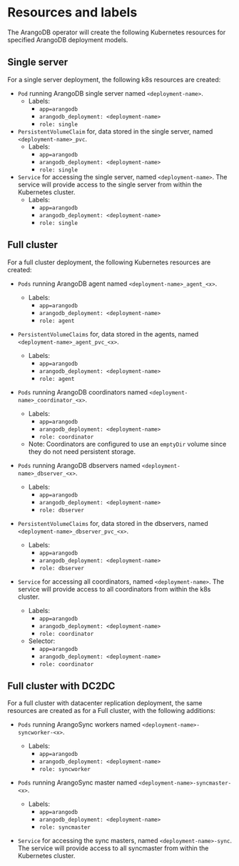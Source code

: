 # Resources and labels

The ArangoDB operator will create the following Kubernetes resources for specified
ArangoDB deployment models.

## Single server

For a single server deployment, the following k8s resources are created:

- `Pod` running ArangoDB single server named `<deployment-name>`.
  - Labels:
    - `app=arangodb`
    - `arangodb_deployment: <deployment-name>`
    - `role: single`
- `PersistentVolumeClaim` for, data stored in the single server, named `<deployment-name>_pvc`.
  - Labels:
    - `app=arangodb`
    - `arangodb_deployment: <deployment-name>`
    - `role: single`
- `Service` for accessing the single server, named `<deployment-name>`.
  The service will provide access to the single server from within the Kubernetes cluster.
  - Labels:
    - `app=arangodb`
    - `arangodb_deployment: <deployment-name>`
    - `role: single`

## Full cluster

For a full cluster deployment, the following Kubernetes resources are created:

- `Pods` running ArangoDB agent named `<deployment-name>_agent_<x>`.
  - Labels:
    - `app=arangodb`
    - `arangodb_deployment: <deployment-name>`
    - `role: agent`

- `PersistentVolumeClaims` for, data stored in the agents, named `<deployment-name>_agent_pvc_<x>`.
  - Labels:
    - `app=arangodb`
    - `arangodb_deployment: <deployment-name>`
    - `role: agent`

- `Pods` running ArangoDB coordinators named `<deployment-name>_coordinator_<x>`.
  - Labels:
    - `app=arangodb`
    - `arangodb_deployment: <deployment-name>`
    - `role: coordinator`
  - Note: Coordinators are configured to use an `emptyDir` volume since
     they do not need persistent storage.

- `Pods` running ArangoDB dbservers named `<deployment-name>_dbserver_<x>`.
  - Labels:
    - `app=arangodb`
    - `arangodb_deployment: <deployment-name>`
    - `role: dbserver`

- `PersistentVolumeClaims` for, data stored in the dbservers, named `<deployment-name>_dbserver_pvc_<x>`.
  - Labels:
    - `app=arangodb`
    - `arangodb_deployment: <deployment-name>`
    - `role: dbserver`

- `Service` for accessing all coordinators, named `<deployment-name>`.
  The service will provide access to all coordinators from within the k8s cluster.
  - Labels:
    - `app=arangodb`
    - `arangodb_deployment: <deployment-name>`
    - `role: coordinator`
  - Selector:
    - `app=arangodb`
    - `arangodb_deployment: <deployment-name>`
    - `role: coordinator`

## Full cluster with DC2DC

For a full cluster with datacenter replication deployment,
the same resources are created as for a Full cluster, with the following
additions:

- `Pods` running ArangoSync workers named `<deployment-name>-syncworker-<x>`.
  - Labels:
    - `app=arangodb`
    - `arangodb_deployment: <deployment-name>`
    - `role: syncworker`

- `Pods` running ArangoSync master named `<deployment-name>-syncmaster-<x>`.
  - Labels:
    - `app=arangodb`
    - `arangodb_deployment: <deployment-name>`
    - `role: syncmaster`

- `Service` for accessing the sync masters, named `<deployment-name>-sync`.
  The service will provide access to all syncmaster from within the Kubernetes cluster.

